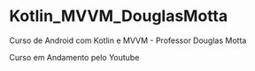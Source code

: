 # Kotlin_MVVM_DouglasMotta
Curso de Android com Kotlin e MVVM -  Professor Douglas Motta 

Curso em Andamento pelo Youtube


